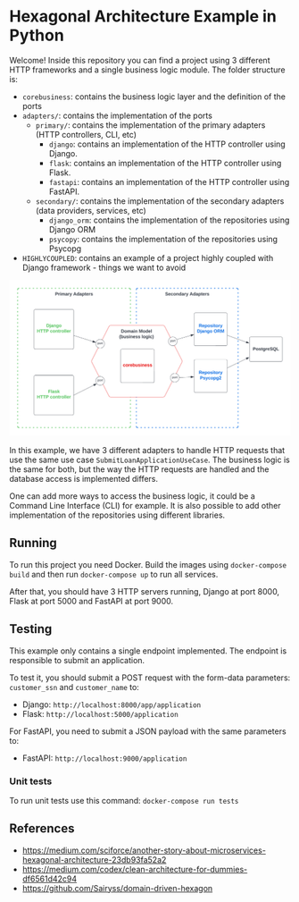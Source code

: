 # Hexagonal Architecture Example in Python

Welcome! Inside this repository you can find a project using 3 different HTTP frameworks and a single business logic module. The folder structure is:

- `corebusiness`: contains the business logic layer and the definition of the ports
- `adapters/`: contains the implementation of the ports
    - `primary/`: contains the implementation of the primary adapters (HTTP controllers, CLI, etc)
        - `django`: contains an implementation of the HTTP controller using Django.
        - `flask`: contains an implementation of the HTTP controller using Flask.
        - `fastapi`: contains an implementation of the HTTP controller using FastAPI.
    - `secondary/`: contains the implementation of the secondary adapters (data providers, services, etc)
        - `django_orm`: contains the implementation of the repositories using Django ORM
        - `psycopy`: contains the implementation of the repositories using Psycopg
- `HIGHLYCOUPLED`: contains an example of a project highly coupled with Django framework - things we want to avoid

![](docs/python-hex.png)

In this example, we have 3 different adapters to handle HTTP requests that use the same use case `SubmitLoanApplicationUseCase`. The business logic is the same for both, but the way the HTTP requests are handled and the database access is implemented differs.

One can add more ways to access the business logic, it could be a Command Line Interface (CLI) for example. It is also possible to add other implementation of the repositories using different libraries.

## Running

To run this project you need Docker. Build the images using `docker-compose build` and then run `docker-compose up` to run all services.

After that, you should have 3 HTTP servers running, Django at port 8000, Flask at port 5000 and FastAPI at port 9000.

## Testing

This example only contains a single endpoint implemented. The endpoint is responsible to submit an application.

To test it, you should submit a POST request with the form-data parameters: `customer_ssn` and `customer_name` to:

- Django: `http://localhost:8000/app/application`
- Flask: `http://localhost:5000/application`

For FastAPI, you need to submit a JSON payload with the same parameters to:

- FastAPI: `http://localhost:9000/application`

### Unit tests

To run unit tests use this command: `docker-compose run tests`

## References

- https://medium.com/sciforce/another-story-about-microservices-hexagonal-architecture-23db93fa52a2
- https://medium.com/codex/clean-architecture-for-dummies-df6561d42c94
- https://github.com/Sairyss/domain-driven-hexagon
